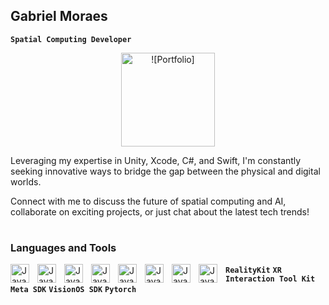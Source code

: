 ## Gabriel Moraes  
**` Spatial Computing Developer `**

<p align="center">
  <a href="https://gabrielmoraes.tech">
   <img width="150" alt="![Portfolio]" src="https://github.com/GabrielM33/GabrielM33/assets/123421871/4e6a5d8c-8942-43bc-8bfd-daee18ad0b62">
  </a>
</p>


Leveraging my expertise in Unity, Xcode, C#, and Swift, I'm constantly seeking innovative ways to bridge the gap between the physical and digital worlds.

Connect with me to discuss the future of spatial computing and AI, collaborate on exciting projects, or just chat about the latest tech trends!

#

### Languages and Tools

  <img align="left" alt="Java" width="30px" style="padding-right:10px;" 
    src="https://cdn.jsdelivr.net/gh/devicons/devicon/icons/csharp/csharp-original.svg" />
  <img align="left" alt="Java" width="30px" style="padding-right:10px;"
      src="https://cdn.jsdelivr.net/gh/devicons/devicon/icons/swift/swift-original.svg" />
  <img align="left" alt="Java" width="30px" style="padding-right:10px;"
      src="https://cdn.jsdelivr.net/gh/devicons/devicon/icons/python/python-original.svg" />
  <img align="left" alt="Java" width="30px" style="padding-right:10px;"
      src="https://www.svgrepo.com/show/331760/sql-database-generic.svg" />
  <img align="left" alt="Java" width="30px" style="padding-right:10px;"
      src="https://www.svgrepo.com/show/331626/unity.svg" />
  <img align="left" alt="Java" width="30px" style="padding-right:10px;"  
      src="https://cdn.jsdelivr.net/gh/devicons/devicon/icons/xcode/xcode-original.svg" /> 


      
  <img align="left" alt="Java" width="30px" style="padding-right:10px;"  
     src="https://cdn.jsdelivr.net/gh/devicons/devicon/icons/docker/docker-plain.svg" /> 


     
  <img align="left" alt="Java" width="30px" style="padding-right:10px;"
    src="https://cdn.jsdelivr.net/gh/devicons/devicon/icons/git/git-original.svg" />




**`RealityKit`** **`XR Interaction Tool Kit`** **`Meta SDK`**  **`VisionOS SDK`** **`Pytorch`**
